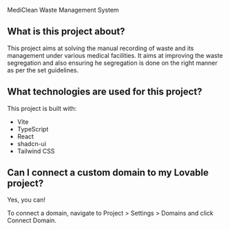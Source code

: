 MediClean Waste Management System


## What is this project about?
This project aims at solving the manual recording of waste and its management under various medical facilities.
It aims at improving the waste segregation and also ensuring he segregation is done on the right manner as per the set guidelines.
## What technologies are used for this project?

This project is built with:

- Vite
- TypeScript
- React
- shadcn-ui
- Tailwind CSS

## Can I connect a custom domain to my Lovable project?

Yes, you can!

To connect a domain, navigate to Project > Settings > Domains and click Connect Domain.


